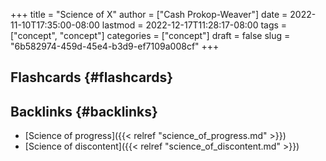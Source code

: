 +++
title = "Science of X"
author = ["Cash Prokop-Weaver"]
date = 2022-11-10T17:35:00-08:00
lastmod = 2022-12-17T11:28:17-08:00
tags = ["concept", "concept"]
categories = ["concept"]
draft = false
slug = "6b582974-459d-45e4-b3d9-ef7109a008cf"
+++

## Flashcards {#flashcards}


## Backlinks {#backlinks}

-   [Science of progress]({{< relref "science_of_progress.md" >}})
-   [Science of discontent]({{< relref "science_of_discontent.md" >}})
